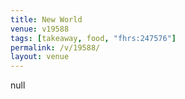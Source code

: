 ```yaml
---
title: New World
venue: v19588
tags: [takeaway, food, "fhrs:247576"]
permalink: /v/19588/
layout: venue
---
```

null